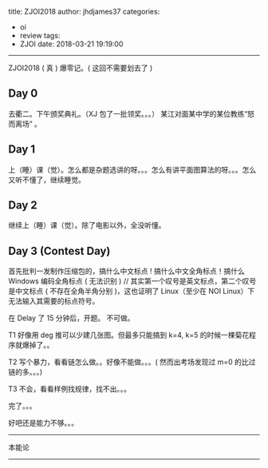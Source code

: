 title: ZJOI2018
author: jhdjames37
categories:
  - oi
  - review
tags:
  - ZJOI
date: 2018-03-21 19:19:00
---
ZJOI2018 ( 真 ) 爆零记。( 这回不需要划去了 )

<!--- more --->

## Day 0

去衢二。下午颁奖典礼。（XJ 包了一批领奖。。。） 某江对面某中学的某位教练“怒而离场” 。

## Day 1

上（睡）课（觉）。怎么都是杂题选讲的呀。。。怎么有讲平面图算法的呀。。。怎么又听不懂了，继续睡觉。

## Day 2

继续上（睡）课（觉）。除了电影以外，全没听懂。

## Day 3 (Contest Day)

首先批判一发制作压缩包的，搞什么中文标点 ! 搞什么中文全角标点！搞什么 Windows 编码全角标点 ( 无法识别 )   // 其实第一个叹号是英文标点，第二个叹号是中文标点 ( 不存在全角半角分别 )，这也证明了 Linux（至少在 NOI Linux）下无法输入其需要的标点符号。

在 Delay 了 15 分钟后，开题。 不可做。

T1 好像用 deg 推可以少建几张图。但最多只能搞到 k=4, k=5 的时候一棵菊花程序就爆掉了。。

T2 写个暴力，看看链怎么做。。好像不能做。。。( 然而出考场发现过 m=0 的比过链的多。。。)

T3 不会，看看样例找规律，找不出。。。

完了。。。

好吧还是能力不够。。。

---

本能论

---
